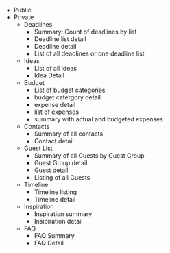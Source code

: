 * Public
* Private
  * Deadlines
    * Summary: Count of deadlines by list
    * Deadline list detail
    * Deadline detail
    * List of all deadlines or one deadline list
  * Ideas
    * List of all ideas
    * Idea Detail
  * Budget
    * List of budget categories
    * budget catergory detail 
    * expense detail
    * list of expenses
    * summary with actual and budgeted expenses
  * Contacts
    * Summary of all contacts
    * Contact detail
  * Guest List
    * Summary of all Guests by Guest Group
    * Guest Group detail
    * Guest detail
    * Listing of all Guests
  * Timeline
    * Timeline listing
    * Timeline detail
  * Inspiration
    * Inspiration summary
    * Insipiration detail
  * FAQ
    * FAQ Summary
    * FAQ Detail